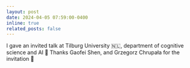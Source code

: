 ```yaml
---
layout: post
date: 2024-04-05 07:59:00-0400
inline: true
related_posts: false
---
```


I  gave an invited talk at Tilburg University 🇳🇱, department of cognitive science and AI 🧠 Thanks Gaofei Shen, and Grzegorz Chrupała for the invitation 🧡
